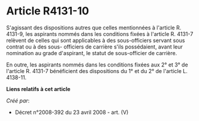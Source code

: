 # Article R4131-10

S'agissant des dispositions autres que celles mentionnées à l'article R. 4131-9, les aspirants nommés dans les conditions
fixées à l'article R. 4131-7 relèvent de celles qui sont applicables à des sous-officiers servant sous contrat ou à des sous-
officiers de carrière s'ils possédaient, avant leur nomination au grade d'aspirant, le statut de sous-officier de carrière. 

En outre, les aspirants nommés dans les conditions fixées aux 2° et 3° de l'article R. 4131-7 bénéficient des dispositions du
1° et du 2° de l'article L. 4138-11.

**Liens relatifs à cet article**

_Créé par_:

  - Décret n°2008-392 du 23 avril 2008 - art. (V)
